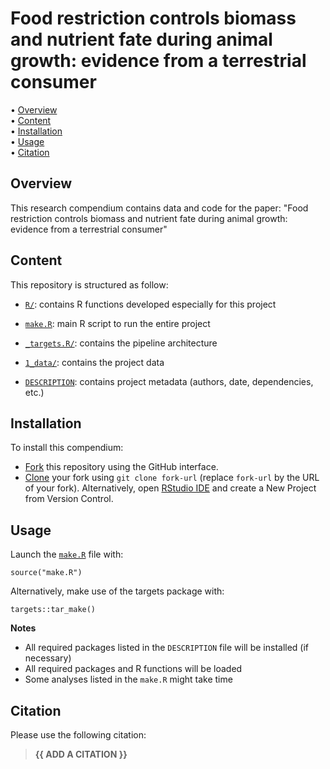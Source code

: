 # Food restriction controls biomass and nutrient fate during animal growth: evidence from a terrestrial consumer

<p align="left"> •
<a href="#overview">Overview</a><br> •
<a href="#features">Content</a><br> •
<a href="#installation">Installation</a><br> •
<a href="#usage">Usage</a><br> • 
<a href="#citation">Citation</a><br> 
</p>

## Overview

This research compendium contains data and code for the paper: "Food restriction controls biomass and nutrient fate during animal growth: evidence from a terrestrial consumer"

## Content

This repository is structured as follow:

-   [`R/`](https://github.com/samuelcharberet/intake_rate_experiment/tree/master/R):
    contains R functions developed especially for this project
    
-   [`make.R`](https://github.com/samuelcharberet/intake_rate_experiment/tree/master/make.R):
    main R script to run the entire project

-   [`_targets.R/`](https://github.com/samuelcharberet/intake_rate_experiment/tree/master/_targets.R):
    contains the pipeline architecture

-   [`1_data/`](https://github.com/samuelcharberet/intake_rate_experiment/tree/master/1_data):
    contains the project data

-   [`DESCRIPTION`](https://github.com/samuelcharberet/intake_rate_experiment/tree/master/DESCRIPTION):
    contains project metadata (authors, date, dependencies, etc.)

## Installation

To install this compendium:

-   [Fork](https://docs.github.com/en/get-started/quickstart/contributing-to-projects)
    this repository using the GitHub interface.
-   [Clone](https://docs.github.com/en/repositories/creating-and-managing-repositories/cloning-a-repository)
    your fork using `git clone fork-url` (replace `fork-url` by the URL
    of your fork). Alternatively, open [RStudio
    IDE](https://posit.co/products/open-source/rstudio/) and create a
    New Project from Version Control.

## Usage

Launch the
[`make.R`](https://github.com/samuelcharberet/9_caloradapt/tree/master/make.R)
file with:

    source("make.R")

Alternatively, make use of the targets package with:

    targets::tar_make()

**Notes**

-   All required packages listed in the `DESCRIPTION` file will be
    installed (if necessary)
-   All required packages and R functions will be loaded
-   Some analyses listed in the `make.R` might take time

## Citation

Please use the following citation:

> **{{ ADD A CITATION }}**